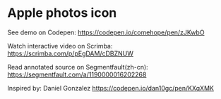 # Apple photos icon

See demo on Codepen: https://codepen.io/comehope/pen/zJKwbO

Watch interactive video on Scrimba: https://scrimba.com/p/pEgDAM/cDBZNUW

Read annotated source on Segmentfault(zh-cn): https://segmentfault.com/a/1190000016202268

Inspired by: Daniel Gonzalez https://codepen.io/dan10gc/pen/KXqXMK
